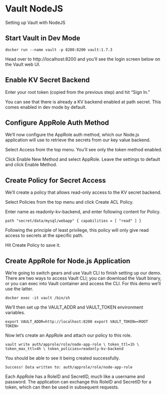 
# Vault NodeJS
Setting up Vault with NodeJS

## Start Vault in Dev Mode

`docker run --name vault -p 8200:8200 vault:1.7.3`

Head over to http://localhost:8200 and you’ll see the login screen below on the Vault web UI.

## Enable KV Secret Backend

Enter your root token (copied from the previous step) and hit “Sign In.”

You can see that there is already a KV backend enabled at path secret. This comes enabled in dev mode by default.

## Configure AppRole Auth Method

We’ll now configure the AppRole auth method, which our Node.js application will use to retrieve the secrets from our key value backend.

Select Access from the top menu. You’ll see only the token method enabled. 

Click Enable New Method and select AppRole. Leave the settings to default and click Enable Method.

## Create Policy for Secret Access

We’ll create a policy that allows read-only access to the KV secret backend.

Select Policies from the top menu and click Create ACL Policy.

Enter name as readonly-kv-backend, and enter following content for Policy.

`path "secret/data/mysql/webapp" {
  capabilities = [ "read" ]
}`

Following the principle of least privilege, this policy will only give read access to secrets at the specific path.

Hit Create Policy to save it.

## Create AppRole for Node.js Application

We’re going to switch gears and use Vault CLI to finish setting up our demo. There are two ways to access Vault CLI; you can download the Vault binary, or you can exec into Vault container and access the CLI. For this demo we’ll use the latter.

`docker exec -it vault /bin/sh`

We’ll then set up the VAULT_ADDR and VAULT_TOKEN environment variables.

`export VAULT_ADDR=http://localhost:8200 export VAULT_TOKEN=<ROOT TOKEN>`


Now let’s create an AppRole and attach our policy to this role. 

`vault write auth/approle/role/node-app-role \
    token_ttl=1h \
    token_max_ttl=4h \
    token_policies=readonly-kv-backend`

You should be able to see it being created successfully.

`Success! Data written to: auth/approle/role/node-app-role`

Each AppRole has a RoleID and SecretID, much like a username and password. The application can exchange this RoleID and SecretID for a token, which can then be used in subsequent requests.
